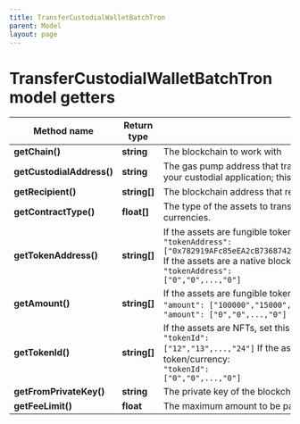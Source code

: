 ```yaml
---
title: TransferCustodialWalletBatchTron
parent: Model
layout: page
---
```


# TransferCustodialWalletBatchTron model getters

Method name | Return type | Description | Notes
------------ | ------------- | ------------- | -------------
**getChain()** | **string** | The blockchain to work with |
**getCustodialAddress()** | **string** | The gas pump address that transfers the assets; this is the address that you precalculated and activated earlier and that is assigned to a customer in your custodial application; this is not the "master address" |
**getRecipient()** | **string[]** | The blockchain address that receives the assets |
**getContractType()** | **float[]** | The type of the assets to transfer. Set <code>0</code> for fungible tokens (ERC-20 or equivalent), <code>1</code> for NFTs (ERC-721 or equivalent), or <code>3</code> for native blockchain currencies. |
**getTokenAddress()** | **string[]** | If the assets are fungible tokens or NFTs, set this parameter to the array of the addresses of the tokens to transfer:<br/> <code>"tokenAddress": ["0x782919AFc85eEA2cB736874225456bB5d3e242bA","0x74225456bB5d3e242bA782919AFc85eEA2cB7368",...,"0x3e242bA78274225456bB52cB7368d919AFc85eEA"]</code>   If the assets are a native blockchain currency, set this parameter to the array of zeros, a zero per currency:<br/> <code>"tokenAddress": ["0","0",...,"0"]</code> |
**getAmount()** | **string[]** | If the assets are fungible tokens or a native blockchain currency, set this parameter to the array of the amounts of the assets to transfer:<br/> <code>"amount": ["100000","15000",...,"250000"]</code>   If the assets are NFTs, set this parameter to the array of zeros, a zero per NFT:<br/> <code>"amount": ["0","0",...,"0"]</code> |
**getTokenId()** | **string[]** | If the assets are NFTs, set this parameter to the array of the IDs of the tokens to transfer:<br/> <code>"tokenId": ["12","13",...,"24"]</code>    If the assets are fungible tokens or a native blockchain currency, set this parameter to the array of zeros, a zero per fungible token/currency:<br/> <code>"tokenId": ["0","0",...,"0"]</code> |
**getFromPrivateKey()** | **string** | The private key of the blockchain address that owns the gas pump address ("master address") |
**getFeeLimit()** | **float** | The maximum amount to be paid as the gas fee (in TRX) |

